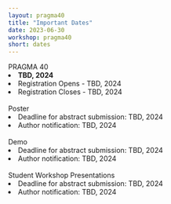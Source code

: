 ```yaml
---
layout: pragma40
title: "Important Dates"
date: 2023-06-30
workshop: pragma40
short: dates
---
```


<div class="border39">PRAGMA 40</div>

<li><strong>TBD, 2024</strong></li>
<li>Registration Opens - TBD, 2024</li>
<li>Registration Closes - TBD, 2024</li><br>

<div class="border39">Poster <!--(Chair: TBD) --></div>
<li>Deadline for abstract submission: TBD, 2024</li>
<li>Author notification: TBD, 2024</li><br>

<div class="border39">Demo <!--(Chair: TBD)--> </div>
<li>Deadline for abstract submission: TBD, 2024</li>
<li>Author notification: TBD, 2024</li><br>

<div class="border39">Student Workshop Presentations<!--(Chair: TBD)--></div>
<li>Deadline for abstract submission: TBD, 2024</li>
<li>Author notification: TBD, 2024</li>
